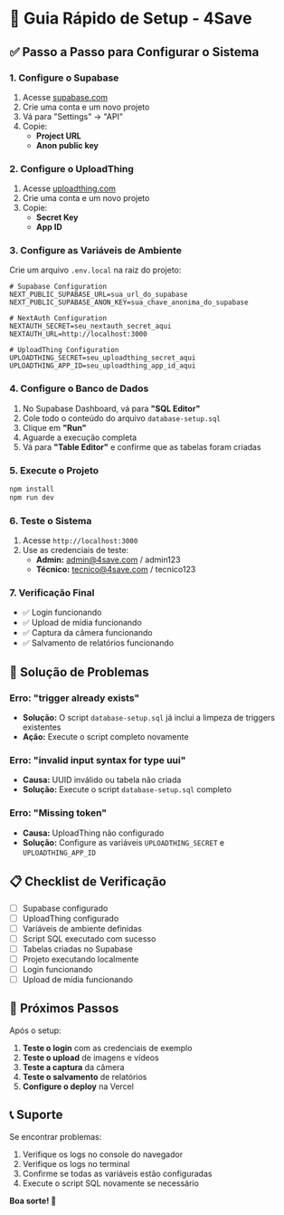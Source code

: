 # 🚀 Guia Rápido de Setup - 4Save

## ✅ Passo a Passo para Configurar o Sistema

### 1. **Configure o Supabase**
1. Acesse [supabase.com](https://supabase.com)
2. Crie uma conta e um novo projeto
3. Vá para "Settings" → "API"
4. Copie:
   - **Project URL**
   - **Anon public key**

### 2. **Configure o UploadThing**
1. Acesse [uploadthing.com](https://uploadthing.com)
2. Crie uma conta e um novo projeto
3. Copie:
   - **Secret Key**
   - **App ID**

### 3. **Configure as Variáveis de Ambiente**
Crie um arquivo `.env.local` na raiz do projeto:

```env
# Supabase Configuration
NEXT_PUBLIC_SUPABASE_URL=sua_url_do_supabase
NEXT_PUBLIC_SUPABASE_ANON_KEY=sua_chave_anonima_do_supabase

# NextAuth Configuration
NEXTAUTH_SECRET=seu_nextauth_secret_aqui
NEXTAUTH_URL=http://localhost:3000

# UploadThing Configuration
UPLOADTHING_SECRET=seu_uploadthing_secret_aqui
UPLOADTHING_APP_ID=seu_uploadthing_app_id_aqui
```

### 4. **Configure o Banco de Dados**
1. No Supabase Dashboard, vá para **"SQL Editor"**
2. Cole todo o conteúdo do arquivo `database-setup.sql`
3. Clique em **"Run"**
4. Aguarde a execução completa
5. Vá para **"Table Editor"** e confirme que as tabelas foram criadas

### 5. **Execute o Projeto**
```bash
npm install
npm run dev
```

### 6. **Teste o Sistema**
1. Acesse `http://localhost:3000`
2. Use as credenciais de teste:
   - **Admin:** admin@4save.com / admin123
   - **Técnico:** tecnico@4save.com / tecnico123

### 7. **Verificação Final**
- ✅ Login funcionando
- ✅ Upload de mídia funcionando
- ✅ Captura da câmera funcionando
- ✅ Salvamento de relatórios funcionando

## 🔧 Solução de Problemas

### Erro: "trigger already exists"
- **Solução:** O script `database-setup.sql` já inclui a limpeza de triggers existentes
- **Ação:** Execute o script completo novamente

### Erro: "invalid input syntax for type uui"
- **Causa:** UUID inválido ou tabela não criada
- **Solução:** Execute o script `database-setup.sql` completo

### Erro: "Missing token"
- **Causa:** UploadThing não configurado
- **Solução:** Configure as variáveis `UPLOADTHING_SECRET` e `UPLOADTHING_APP_ID`

## 📋 Checklist de Verificação

- [ ] Supabase configurado
- [ ] UploadThing configurado
- [ ] Variáveis de ambiente definidas
- [ ] Script SQL executado com sucesso
- [ ] Tabelas criadas no Supabase
- [ ] Projeto executando localmente
- [ ] Login funcionando
- [ ] Upload de mídia funcionando

## 🎯 Próximos Passos

Após o setup:
1. **Teste o login** com as credenciais de exemplo
2. **Teste o upload** de imagens e vídeos
3. **Teste a captura** da câmera
4. **Teste o salvamento** de relatórios
5. **Configure o deploy** na Vercel

## 📞 Suporte

Se encontrar problemas:
1. Verifique os logs no console do navegador
2. Verifique os logs no terminal
3. Confirme se todas as variáveis estão configuradas
4. Execute o script SQL novamente se necessário

**Boa sorte! 🚀** 